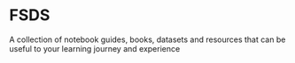 # FSDS
A collection of notebook guides, books, datasets and resources that can be useful to your learning journey and experience
